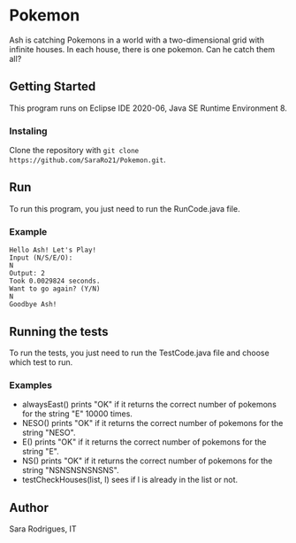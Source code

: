 # Pokemon
Ash is catching Pokemons in a world with a two-dimensional grid with infinite houses. In each house, there is one pokemon. Can he catch them all?
## Getting Started
This program runs on Eclipse IDE 2020-06, Java SE Runtime Environment 8. 
### Instaling
Clone the repository with `git clone https://github.com/SaraRo21/Pokemon.git`. 
## Run
To run this program, you just need to run the RunCode.java file.
### Example
```
Hello Ash! Let's Play!
Input (N/S/E/O): 
N
Output: 2
Took 0.0029824 seconds.
Want to go again? (Y/N)
N
Goodbye Ash!
```
## Running the tests
To run the tests, you just need to run the TestCode.java file and choose which test to run.
### Examples
- alwaysEast() prints "OK" if it returns the correct number of pokemons for the string "E" 10000 times.
- NESO() prints "OK" if it returns the correct number of pokemons for the string "NESO".
- E() prints "OK" if it returns the correct number of pokemons for the string "E".
- NS() prints "OK" if it returns the correct number of pokemons for the string "NSNSNSNSNSNS".
- testCheckHouses(list, l) sees if l is already in the list or not.

## Author
Sara Rodrigues, IT
